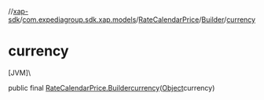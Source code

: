 //[xap-sdk](../../../../index.md)/[com.expediagroup.sdk.xap.models](../../index.md)/[RateCalendarPrice](../index.md)/[Builder](index.md)/[currency](currency.md)

# currency

[JVM]\

public final [RateCalendarPrice.Builder](index.md)[currency](currency.md)([Object](https://docs.oracle.com/javase/8/docs/api/java/lang/Object.html)currency)
